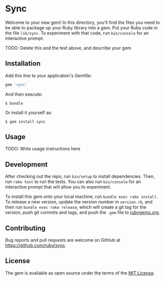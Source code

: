 # Sync

Welcome to your new gem! In this directory, you'll find the files you need to be able to package up your Ruby library into a gem. Put your Ruby code in the file `lib/sync`. To experiment with that code, run `bin/console` for an interactive prompt.

TODO: Delete this and the text above, and describe your gem

## Installation

Add this line to your application's Gemfile:

```ruby
gem 'sync'
```

And then execute:

    $ bundle

Or install it yourself as:

    $ gem install sync

## Usage

TODO: Write usage instructions here

## Development

After checking out the repo, run `bin/setup` to install dependencies. Then, run `rake test` to run the tests. You can also run `bin/console` for an interactive prompt that will allow you to experiment.

To install this gem onto your local machine, run `bundle exec rake install`. To release a new version, update the version number in `version.rb`, and then run `bundle exec rake release`, which will create a git tag for the version, push git commits and tags, and push the `.gem` file to [rubygems.org](https://rubygems.org).

## Contributing

Bug reports and pull requests are welcome on GitHub at https://github.com/ruby/sync.

## License

The gem is available as open source under the terms of the [MIT License](https://opensource.org/licenses/MIT).
